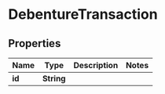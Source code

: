 

# DebentureTransaction


## Properties

| Name | Type | Description | Notes |
|------------ | ------------- | ------------- | -------------|
|**id** | **String** |  |  |



